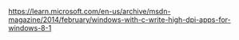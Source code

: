 https://learn.microsoft.com/en-us/archive/msdn-magazine/2014/february/windows-with-c-write-high-dpi-apps-for-windows-8-1

